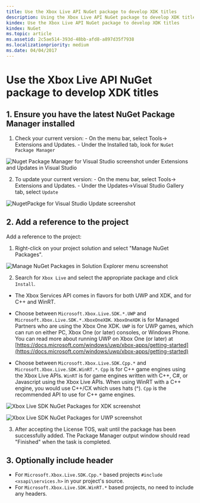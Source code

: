 ```yaml
---
title: Use the Xbox Live API NuGet package to develop XDK titles
description: Using the Xbox Live API NuGet package to develop XDK titles.
kindex: Use the Xbox Live API NuGet package to develop XDK titles
kindex: NuGet
ms.topic: article
ms.assetid: 2c5ae514-393d-48bb-afd8-a897d35f7938
ms.localizationpriority: medium
ms.date: 04/04/2017
---
```


# Use the Xbox Live API NuGet package to develop XDK titles


## 1. Ensure you have the latest NuGet Package Manager installed

1.    Check your current version:
    - On the menu bar, select Tools-> Extensions and Updates.
    - Under the Installed tab,  look for `NuGet Package Manager`

![Nuget Package Manager for Visual Studio screenshot under Extensions and Updates in Visual Studio](live-use-xbl-nuget-for-xdk-images/nuget_uwp_install_1.png)

2.    To update your current version:
    - On the menu bar, select Tools-> Extensions and Updates.
    - Under the Updates->Visual Studio Gallery tab, select `Update`

![NugetPackge for Visual Studio Update screenshot](live-use-xbl-nuget-for-xdk-images/nuget_uwp_install_2.png)


## 2. Add a reference to the project

Add a reference to the project:

1.    Right-click on your project solution and select "Manage NuGet Packages".

![Manage NuGet Packages in Solution Explorer menu screenshot](live-use-xbl-nuget-for-xdk-images/nuget_xbox_install_4.png)

2.    Search for `Xbox Live` and select the appropriate package and click `Install`.

  - The Xbox Services API comes in flavors for both UWP and XDK, and for C++ and WinRT.  

  - Choose between `Microsoft.Xbox.Live.SDK.*.UWP` and `Microsoft.Xbox.Live.SDK.*.XboxOneXDK`.  `XboxOneXDK` is for Managed Partners who are using the Xbox One XDK.  `UWP` is for UWP games, which can run on either PC, Xbox One (or later) consoles, or Windows Phone.  You can read more about running UWP on Xbox One (or later) at [https://docs.microsoft.com/windows/uwp/xbox-apps/getting-started](https://docs.microsoft.com/windows/uwp/xbox-apps/getting-started)

  - Choose between `Microsoft.Xbox.Live.SDK.Cpp.*` and `Microsoft.Xbox.Live.SDK.WinRT.*`. `Cpp` is for C++ game engines using the Xbox Live APIs.  `WinRT` is for game engines written with C++, C#, or Javascript using the Xbox Live APIs.  When using WinRT with a C++ engine, you would use C++/CX which uses hats (^).  `Cpp` is the recommended API to use for C++ game engines.

![Xbox Live SDK NuGet Packages for XDK screenshot](live-use-xbl-nuget-for-xdk-images/nuget_xbox_install_5.png)

![Xbox Live SDK NuGet Packages for UWP screenshot](live-use-xbl-nuget-for-xdk-images/nuget_uwp_install_7.png)

3. After accepting the License TOS, wait until the package has been successfully added.  The Package Manager output window should read "Finished" when the task is completed.


## 3. Optionally include header

* For `Microsoft.Xbox.Live.SDK.Cpp.*` based projects `#include <xsapi\services.h>` in your project's source.
* For `Microsoft.Xbox.Live.SDK.WinRT.*` based projects, no need to include any headers.
